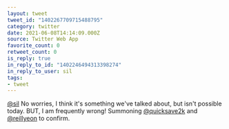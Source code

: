 ```yaml
---
layout: tweet
tweet_id: "1402267709715488795"
category: twitter
date: 2021-06-08T14:14:09.000Z
source: Twitter Web App
favorite_count: 0
retweet_count: 0
is_reply: true
in_reply_to_id: "1402246494313398274"
in_reply_to_user: sil
tags:
- tweet
---
```


[@sil](https://twitter.com/@sil) No worries, I think it's something we've talked about, but isn't possible today. BUT, I am frequently wrong! Summoning [@quicksave2k](https://twitter.com/@quicksave2k) and [@reillyeon](https://twitter.com/@reillyeon) to confirm.
